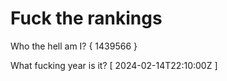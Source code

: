 # Fuck the rankings

Who the hell am I?
{ 1439566 }

What fucking year is it?
[ 2024-02-14T22:10:00Z ]
